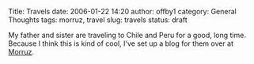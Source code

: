 Title: Travels
date: 2006-01-22 14:20
author: offby1
category: General Thoughts
tags: morruz, travel
slug: travels
status: draft

My father and sister are traveling to Chile and Peru for a good, long time. Because I think this is kind of cool, I\'ve set up a blog for them over at [Morruz](http://offlineblog.com/morruz).
